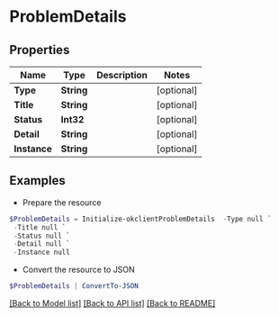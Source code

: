 # ProblemDetails
## Properties

Name | Type | Description | Notes
------------ | ------------- | ------------- | -------------
**Type** | **String** |  | [optional] 
**Title** | **String** |  | [optional] 
**Status** | **Int32** |  | [optional] 
**Detail** | **String** |  | [optional] 
**Instance** | **String** |  | [optional] 

## Examples

- Prepare the resource
```powershell
$ProblemDetails = Initialize-okclientProblemDetails  -Type null `
 -Title null `
 -Status null `
 -Detail null `
 -Instance null
```

- Convert the resource to JSON
```powershell
$ProblemDetails | ConvertTo-JSON
```

[[Back to Model list]](../README.md#documentation-for-models) [[Back to API list]](../README.md#documentation-for-api-endpoints) [[Back to README]](../README.md)


